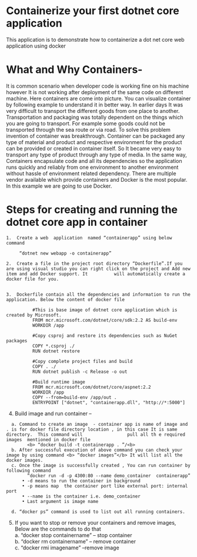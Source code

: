 
# Containerize your first dotnet core application
This application is to demonstrate how to containerize a dot net core web application using docker

# What and Why Containers- 

It is common scenario when developer code is working fine on his machine however It is not working  after deployment of the same code on different machine. Here containers are come into picture. 
You can visualize container by following example to understand it in better way.
In earlier days It was very difficult to transport the different goods from one place to another. Transportation and packaging was totally dependent on the things which you are going to transport. For example some goods could not be transported through the sea route or via road. To solve this problem invention of container was breakthrough. Container can be packaged  any type of material and product and respective environment for the product can be provided or created in container itself. So It became very easy to transport any type of product through any type of media. 
In the same way, Containers encapsulate code and all its dependencies so the application runs quickly and reliably from one  environment to another environment without hassle of environment related dependency.
There are multiple vendor available which provide containers and Docker is the most popular. In this example we are going to use Docker.

# Steps for creating and running the dotnet core app in container

    1.	Create a web  application  named “containerapp” using below command 

         “dotnet new webapp -o containerapp”

    2.	Create a file in the project root directory “Dockerfile”.If you are using visual studio you can right click on the project and Add new item and add Docker support. It          will automatically create a docker file for you.


    3.	Dockerfile contain all the dependencies and information to run the application. Below the content of docker file 

              #This is base image of dotnet core application which is created by Microsoft.
              FROM mcr.microsoft.com/dotnet/core/sdk:2.2 AS build-env
              WORKDIR /app

              #Copy csproj and restore its dependencies such as NuGet packages 
              COPY *.csproj ./
              RUN dotnet restore

              #Copy complete project files and build
              COPY . ./
              RUN dotnet publish -c Release -o out

              #Build runtime image
              FROM mcr.microsoft.com/dotnet/core/aspnet:2.2
              WORKDIR /app
              COPY --from=build-env /app/out .
              ENTRYPOINT ["dotnet", "containerapp.dll", "http://*:5000"]

  4.	Build image and run container – 

      a. Command to create an image  - container app is name of image and . is for docker file directory location , in this case It is same directory.  This command will                 pull all th e required images  mentioned in docker file
            <b> “docker build -t containerapp . ”/<b>
      b. After successful execution of above command you can check your image by using command <b> “docker images”</b> It will list all the docker images.
      c. Once the image is successfully created , You can run container by following command 
            “docker run -d -p 4300:80 --name demo_container  containerapp”
          •	-d means to run the container in background
          •	-p means map  the container port like external port: internal port
          •	--name is the container i.e. demo_container
          •	Last argument is image name

      d. “docker ps” command is used to list out all running containers. 

  5. If you want to stop or remove your containers and remove images, Below are the commands to do that <br>
        a.	“docker stop containername” – stop container  <br>
        b.	“docker rm containername” – remove container <br>
        c.	“docker rmi imagename” –remove image <br>

 

